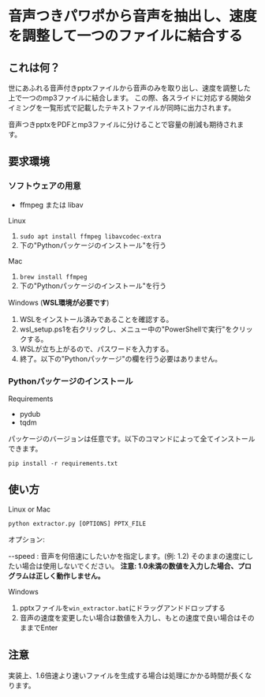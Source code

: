 # 音声つきパワポから音声を抽出し、速度を調整して一つのファイルに結合する

## これは何？

世にあふれる音声付きpptxファイルから音声のみを取り出し、速度を調整した上で一つのmp3ファイルに結合します。
この際、各スライドに対応する開始タイミングを一覧形式で記載したテキストファイルが同時に出力されます。

音声つきpptxをPDFとmp3ファイルに分けることで容量の削減も期待されます。

## 要求環境

### ソフトウェアの用意
- ffmpeg または libav

Linux

1. `sudo apt install ffmpeg libavcodec-extra`
2. 下の"Pythonパッケージのインストール"を行う

Mac

1. `brew install ffmpeg`
2. 下の"Pythonパッケージのインストール"を行う

Windows (**WSL環境が必要です**)
1. WSLをインストール済みであることを確認する。
2. wsl_setup.ps1を右クリックし、メニュー中の"PowerShellで実行"をクリックする。
3. WSLが立ち上がるので、パスワードを入力する。
4. 終了。以下の"Pythonパッケージ"の欄を行う必要はありません。

### Pythonパッケージのインストール

Requirements
- pydub
- tqdm

パッケージのバージョンは任意です。以下のコマンドによって全てインストールできます。

`pip install -r requirements.txt`

## 使い方

Linux or Mac

`python extractor.py [OPTIONS] PPTX_FILE`

オプション:

   --speed : 音声を何倍速にしたいかを指定します。(例: 1.2) そのままの速度にしたい場合は使用しないでください。 **注意: 1.0未満の数値を入力した場合、プログラムは正しく動作しません。**

Windows

1. pptxファイルを`win_extractor.bat`にドラッグアンドドロップする
2. 音声の速度を変更したい場合は数値を入力し、もとの速度で良い場合はそのままでEnter

## 注意

実装上、1.6倍速より速いファイルを生成する場合は処理にかかる時間が長くなります。
